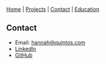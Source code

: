 [Home](index.markdown) | [Projects](projects.markdown) | [Contact](contact.markdown) | [Education](education.markdown)

## Contact

- Email: hannah@quintos.com
- [LinkedIn](https://ca.linkedin.com/in/hannah-quintos-572a99210)
- [GitHub](https://github.com/hannahquintos)
